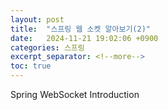 ```yaml
---
layout: post
title:  "스프링 웹 소켓 알아보기(2)"
date:   2024-11-21 19:02:06 +0900
categories: 스프링
excerpt_separator: <!--more-->
toc: true
---
```

Spring WebSocket Introduction
<!--more-->
